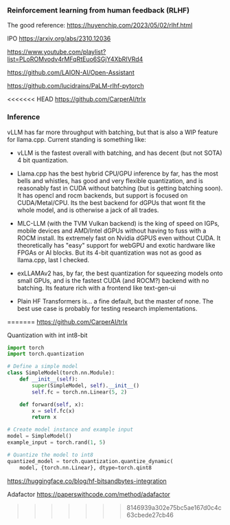 ### Reinforcement learning from human feedback (RLHF)

The good reference:
https://huyenchip.com/2023/05/02/rlhf.html

IPO
https://arxiv.org/abs/2310.12036

https://www.youtube.com/playlist?list=PLoROMvodv4rMFqRtEuo6SGjY4XbRIVRd4

https://github.com/LAION-AI/Open-Assistant


https://github.com/lucidrains/PaLM-rlhf-pytorch

<<<<<<< HEAD
https://github.com/CarperAI/trlx

### Inference

vLLM has far more throughput with batching, but that is also a WIP feature for llama.cpp.
Current standing is something like:

- vLLM is the fastest overall with batching, and has decent (but not SOTA) 4 bit quantization.

- Llama.cpp has the best hybrid CPU/GPU inference by far, has the most bells and whistles, has good and very flexible quantization, and is reasonably fast in CUDA without batching (but is getting batching soon). It has opencl and rocm backends, but support is focused on CUDA/Metal/CPU. Its the best backend for dGPUs that wont fit the whole model, and is otherwise a jack of all trades.

- MLC-LLM (with the TVM Vulkan backend) is the king of speed on IGPs, mobile devices and AMD/Intel dGPUs without having to fuss with a ROCM install. Its extremely fast on Nvidia dGPUS even without CUDA. It theoretically has "easy" support for webGPU and exotic hardware like FPGAs or AI blocks. But its 4-bit quantization was not as good as llama.cpp, last I checked.

- exLLAMAv2 has, by far, the best quantization for squeezing models onto small GPUs, and is the fastest CUDA (and ROCM?) backend with no batching. Its feature rich with a frontend like text-gen-ui

- Plain HF Transformers is... a fine default, but the master of none. The best use case is probably for testing research implementations.

=======
https://github.com/CarperAI/trlx 

Quantization with int int8-bit

```python
import torch
import torch.quantization

# Define a simple model
class SimpleModel(torch.nn.Module):
    def __init__(self):
        super(SimpleModel, self).__init__()
        self.fc = torch.nn.Linear(5, 2)

    def forward(self, x):
        x = self.fc(x)
        return x

# Create model instance and example input
model = SimpleModel()
example_input = torch.rand(1, 5)

# Quantize the model to int8
quantized_model = torch.quantization.quantize_dynamic(
    model, {torch.nn.Linear}, dtype=torch.qint8
```

https://huggingface.co/blog/hf-bitsandbytes-integration

Adafactor
https://paperswithcode.com/method/adafactor
>>>>>>> 8146939a302e75bc5ae167d0c4c63cbede27cb46
